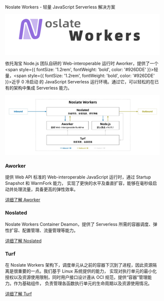 # 

<p style={{ fontSize: '2rem', fontWeight: 'bold' }}>Noslate Workers - 轻量 JavaScript Serverless 解决方案</p>

![Noslate Workers](../assets/noslate-workers.png)

依托淘宝 Node.js 团队自研的 Web-interoperable 运行时 Aworker，提供了一个 <span style={{ fontSize: '1.2rem', fontWeight: 'bold', color: '#926DDE' }}>轻量</span>，<span style={{ fontSize: '1.2rem', fontWeight: 'bold', color: '#926DDE' }}>近乎 0 冷启动</span> 的 JavaScript Serverless 运行环境。通过它，可以轻松的在已有的架构中集成 Serverless 能力。

![Noslate Workers](../assets/noslate-workers-arch.jpg)

### Aworker
提供 Web API 标准的 Web-interoperable JavaScript 运行时，通过 Startup Snapshot 和 WarmFork 能力，
实现了更快的水平及垂直扩容，能够在毫秒级启动并处理流量，具备更高的弹性效率。

[详细了解 Aworker](./aworker/intro)

### Noslated
Noslate Workers Container Deamon，提供了 Serverless 所需的容器调度、弹性扩容、配置管理、流量管理等能力。

[详细了解 Noslated](./noslated/intro)

### Turf
在 Noslate Workers 架构下，调度单元从之前的容器下沉到了进程，因此资源隔离是很重要的一点。我们基于 Linux 系统提供的能力，
实现对执行单元的最小化授权以及资源使用限制，同时用户接口设计遵从 OCI 规范，提供“容器”管理能力。作为基础组件，
负责管理各函数执行单元的生命周期以及资源使用情况。

[详细了解 Turf](./turf/intro)

